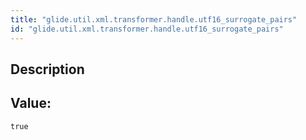 ```yaml
---
title: "glide.util.xml.transformer.handle.utf16_surrogate_pairs"
id: "glide.util.xml.transformer.handle.utf16_surrogate_pairs"
---
```

## Description



## Value: 
```
true
```